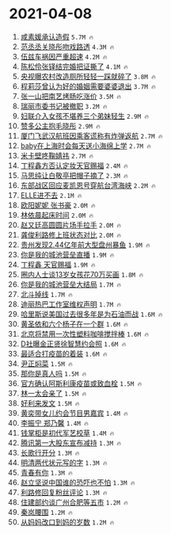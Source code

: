# 2021-04-08

1. [咸素媛承认造假](https://s.weibo.com/weibo?q=%E5%92%B8%E7%B4%A0%E5%AA%9B%E6%89%BF%E8%AE%A4%E9%80%A0%E5%81%87&Refer=top) `5.7M 🔥`
1. [范丞丞关晓彤吻戏路透](https://s.weibo.com/weibo?q=%23%E8%8C%83%E4%B8%9E%E4%B8%9E%E5%85%B3%E6%99%93%E5%BD%A4%E5%90%BB%E6%88%8F%E8%B7%AF%E9%80%8F%23&Refer=top) `4.3M 🔥`
1. [伍兹车祸因严重超速](https://s.weibo.com/weibo?q=%E4%BC%8D%E5%85%B9%E8%BD%A6%E7%A5%B8%E5%9B%A0%E4%B8%A5%E9%87%8D%E8%B6%85%E9%80%9F&Refer=top) `4.2M 🔥`
1. [陈松伶张铎结完婚把证撕了](https://s.weibo.com/weibo?q=%23%E9%99%88%E6%9D%BE%E4%BC%B6%E5%BC%A0%E9%93%8E%E7%BB%93%E5%AE%8C%E5%A9%9A%E6%8A%8A%E8%AF%81%E6%92%95%E4%BA%86%23&Refer=top) `4.1M 🔥`
1. [央视曝农村改造厕所轻轻一踩就碎了](https://s.weibo.com/weibo?q=%23%E5%A4%AE%E8%A7%86%E6%9B%9D%E5%86%9C%E6%9D%91%E6%94%B9%E9%80%A0%E5%8E%95%E6%89%80%E8%BD%BB%E8%BD%BB%E4%B8%80%E8%B8%A9%E5%B0%B1%E7%A2%8E%E4%BA%86%23&Refer=top) `3.8M 🔥`
1. [程莉莎曾认为好的婚姻需要婆婆退出](https://s.weibo.com/weibo?q=%23%E7%A8%8B%E8%8E%89%E8%8E%8E%E6%9B%BE%E8%AE%A4%E4%B8%BA%E5%A5%BD%E7%9A%84%E5%A9%9A%E5%A7%BB%E9%9C%80%E8%A6%81%E5%A9%86%E5%A9%86%E9%80%80%E5%87%BA%23&Refer=top) `3.7M 🔥`
1. [张一山把南艺烤肠吃涨价](https://s.weibo.com/weibo?q=%E5%BC%A0%E4%B8%80%E5%B1%B1%E6%8A%8A%E5%8D%97%E8%89%BA%E7%83%A4%E8%82%A0%E5%90%83%E6%B6%A8%E4%BB%B7&Refer=top) `3.5M 🔥`
1. [瑞丽市委书记被撤职](https://s.weibo.com/weibo?q=%23%E7%91%9E%E4%B8%BD%E5%B8%82%E5%A7%94%E4%B9%A6%E8%AE%B0%E8%A2%AB%E6%92%A4%E8%81%8C%23&Refer=top) `3.2M 🔥`
1. [妇联介入女孩不堪养三个弟妹轻生](https://s.weibo.com/weibo?q=%23%E5%A6%87%E8%81%94%E4%BB%8B%E5%85%A5%E5%A5%B3%E5%AD%A9%E4%B8%8D%E5%A0%AA%E5%85%BB%E4%B8%89%E4%B8%AA%E5%BC%9F%E5%A6%B9%E8%BD%BB%E7%94%9F%23&Refer=top) `2.9M 🔥`
1. [赞多公主抱毛晓彤](https://s.weibo.com/weibo?q=%23%E8%B5%9E%E5%A4%9A%E5%85%AC%E4%B8%BB%E6%8A%B1%E6%AF%9B%E6%99%93%E5%BD%A4%23&Refer=top) `2.9M 🔥`
1. [厦门飞武汉航班因乘客谎称有炸弹返航](https://s.weibo.com/weibo?q=%23%E5%8E%A6%E9%97%A8%E9%A3%9E%E6%AD%A6%E6%B1%89%E8%88%AA%E7%8F%AD%E5%9B%A0%E4%B9%98%E5%AE%A2%E8%B0%8E%E7%A7%B0%E6%9C%89%E7%82%B8%E5%BC%B9%E8%BF%94%E8%88%AA%23&Refer=top) `2.7M 🔥`
1. [baby在上海时会每天送小海绵上学](https://s.weibo.com/weibo?q=%23baby%E5%9C%A8%E4%B8%8A%E6%B5%B7%E6%97%B6%E4%BC%9A%E6%AF%8F%E5%A4%A9%E9%80%81%E5%B0%8F%E6%B5%B7%E7%BB%B5%E4%B8%8A%E5%AD%A6%23&Refer=top) `2.7M 🔥`
1. [米卡壁咚鞠婧祎](https://s.weibo.com/weibo?q=%23%E7%B1%B3%E5%8D%A1%E5%A3%81%E5%92%9A%E9%9E%A0%E5%A9%A7%E7%A5%8E%23&Refer=top) `2.7M 🔥`
1. [丁程鑫方否认定妆天官赐福](https://s.weibo.com/weibo?q=%E4%B8%81%E7%A8%8B%E9%91%AB%E6%96%B9%E5%90%A6%E8%AE%A4%E5%AE%9A%E5%A6%86%E5%A4%A9%E5%AE%98%E8%B5%90%E7%A6%8F&Refer=top) `2.4M 🔥`
1. [马思纯让白敬亭把帽子摘了](https://s.weibo.com/weibo?q=%23%E9%A9%AC%E6%80%9D%E7%BA%AF%E8%AE%A9%E7%99%BD%E6%95%AC%E4%BA%AD%E6%8A%8A%E5%B8%BD%E5%AD%90%E6%91%98%E4%BA%86%23&Refer=top) `2.3M 🔥`
1. [东部战区回应麦凯恩号穿航台湾海峡](https://s.weibo.com/weibo?q=%E4%B8%9C%E9%83%A8%E6%88%98%E5%8C%BA%E5%9B%9E%E5%BA%94%E9%BA%A6%E5%87%AF%E6%81%A9%E5%8F%B7%E7%A9%BF%E8%88%AA%E5%8F%B0%E6%B9%BE%E6%B5%B7%E5%B3%A1&Refer=top) `2.2M 🔥`
1. [ELLE进不去](https://s.weibo.com/weibo?q=%23ELLE%E8%BF%9B%E4%B8%8D%E5%8E%BB%23&Refer=top) `2.1M 🔥`
1. [欧阳妮妮 张书豪](https://s.weibo.com/weibo?q=%E6%AC%A7%E9%98%B3%E5%A6%AE%E5%A6%AE%20%E5%BC%A0%E4%B9%A6%E8%B1%AA&Refer=top) `2.0M 🔥`
1. [林依晨起床时间](https://s.weibo.com/weibo?q=%23%E6%9E%97%E4%BE%9D%E6%99%A8%E8%B5%B7%E5%BA%8A%E6%97%B6%E9%97%B4%23&Refer=top) `2.0M 🔥`
1. [赵又廷高圆圆片场手拉手](https://s.weibo.com/weibo?q=%23%E8%B5%B5%E5%8F%88%E5%BB%B7%E9%AB%98%E5%9C%86%E5%9C%86%E7%89%87%E5%9C%BA%E6%89%8B%E6%8B%89%E6%89%8B%23&Refer=top) `2.0M 🔥`
1. [龚俊利路修上班状态对比](https://s.weibo.com/weibo?q=%23%E9%BE%9A%E4%BF%8A%E5%88%A9%E8%B7%AF%E4%BF%AE%E4%B8%8A%E7%8F%AD%E7%8A%B6%E6%80%81%E5%AF%B9%E6%AF%94%23&Refer=top) `2.0M 🔥`
1. [贵州发现2.44亿年前大型盘州暴鱼](https://s.weibo.com/weibo?q=%23%E8%B4%B5%E5%B7%9E%E5%8F%91%E7%8E%B02.44%E4%BA%BF%E5%B9%B4%E5%89%8D%E5%A4%A7%E5%9E%8B%E7%9B%98%E5%B7%9E%E6%9A%B4%E9%B1%BC%23&Refer=top) `1.9M 🔥`
1. [你是我的城池营垒直播](https://s.weibo.com/weibo?q=%E4%BD%A0%E6%98%AF%E6%88%91%E7%9A%84%E5%9F%8E%E6%B1%A0%E8%90%A5%E5%9E%92%E7%9B%B4%E6%92%AD&Refer=top) `1.9M 🔥`
1. [丁程鑫 天官赐福](https://s.weibo.com/weibo?q=%E4%B8%81%E7%A8%8B%E9%91%AB%20%E5%A4%A9%E5%AE%98%E8%B5%90%E7%A6%8F&Refer=top) `1.9M 🔥`
1. [圈内人士谈13岁女孩花70万买画](https://s.weibo.com/weibo?q=%23%E5%9C%88%E5%86%85%E4%BA%BA%E5%A3%AB%E8%B0%8813%E5%B2%81%E5%A5%B3%E5%AD%A9%E8%8A%B170%E4%B8%87%E4%B9%B0%E7%94%BB%23&Refer=top) `1.8M 🔥`
1. [你是我的城池营垒大结局](https://s.weibo.com/weibo?q=%23%E4%BD%A0%E6%98%AF%E6%88%91%E7%9A%84%E5%9F%8E%E6%B1%A0%E8%90%A5%E5%9E%92%E5%A4%A7%E7%BB%93%E5%B1%80%23&Refer=top) `1.7M 🔥`
1. [北斗掉线](https://s.weibo.com/weibo?q=%E5%8C%97%E6%96%97%E6%8E%89%E7%BA%BF&Refer=top) `1.7M 🔥`
1. [迪丽热巴工作室维权声明](https://s.weibo.com/weibo?q=%23%E8%BF%AA%E4%B8%BD%E7%83%AD%E5%B7%B4%E5%B7%A5%E4%BD%9C%E5%AE%A4%E7%BB%B4%E6%9D%83%E5%A3%B0%E6%98%8E%23&Refer=top) `1.7M 🔥`
1. [哈里斯说美国过去很多年是为石油而战](https://s.weibo.com/weibo?q=%E5%93%88%E9%87%8C%E6%96%AF%E8%AF%B4%E7%BE%8E%E5%9B%BD%E8%BF%87%E5%8E%BB%E5%BE%88%E5%A4%9A%E5%B9%B4%E6%98%AF%E4%B8%BA%E7%9F%B3%E6%B2%B9%E8%80%8C%E6%88%98&Refer=top) `1.6M 🔥`
1. [黄圣依和六个杨子在一个群](https://s.weibo.com/weibo?q=%23%E9%BB%84%E5%9C%A3%E4%BE%9D%E5%92%8C%E5%85%AD%E4%B8%AA%E6%9D%A8%E5%AD%90%E5%9C%A8%E4%B8%80%E4%B8%AA%E7%BE%A4%23&Refer=top) `1.6M 🔥`
1. [北京将禁用一次性塑料咖啡搅拌棒](https://s.weibo.com/weibo?q=%E5%8C%97%E4%BA%AC%E5%B0%86%E7%A6%81%E7%94%A8%E4%B8%80%E6%AC%A1%E6%80%A7%E5%A1%91%E6%96%99%E5%92%96%E5%95%A1%E6%90%85%E6%8B%8C%E6%A3%92&Refer=top) `1.6M 🔥`
1. [D社曝金正贤徐智慧约会照](https://s.weibo.com/weibo?q=%23D%E7%A4%BE%E6%9B%9D%E9%87%91%E6%AD%A3%E8%B4%A4%E5%BE%90%E6%99%BA%E6%85%A7%E7%BA%A6%E4%BC%9A%E7%85%A7%23&Refer=top) `1.6M 🔥`
1. [最适合打疫苗的着装](https://s.weibo.com/weibo?q=%23%E6%9C%80%E9%80%82%E5%90%88%E6%89%93%E7%96%AB%E8%8B%97%E7%9A%84%E7%9D%80%E8%A3%85%23&Refer=top) `1.6M 🔥`
1. [尹正焖菜](https://s.weibo.com/weibo?q=%E5%B0%B9%E6%AD%A3%E7%84%96%E8%8F%9C&Refer=top) `1.5M 🔥`
1. [那你是真人吗](https://s.weibo.com/weibo?q=%23%E9%82%A3%E4%BD%A0%E6%98%AF%E7%9C%9F%E4%BA%BA%E5%90%97%23&Refer=top) `1.5M 🔥`
1. [官方确认阿斯利康疫苗或致血栓](https://s.weibo.com/weibo?q=%23%E5%AE%98%E6%96%B9%E7%A1%AE%E8%AE%A4%E9%98%BF%E6%96%AF%E5%88%A9%E5%BA%B7%E7%96%AB%E8%8B%97%E6%88%96%E8%87%B4%E8%A1%80%E6%A0%93%23&Refer=top) `1.5M 🔥`
1. [林一太会亲了](https://s.weibo.com/weibo?q=%23%E6%9E%97%E4%B8%80%E5%A4%AA%E4%BC%9A%E4%BA%B2%E4%BA%86%23&Refer=top) `1.5M 🔥`
1. [好利来发文](https://s.weibo.com/weibo?q=%23%E5%A5%BD%E5%88%A9%E6%9D%A5%E5%8F%91%E6%96%87%23&Refer=top) `1.5M 🔥`
1. [黄奕带女儿约会节目男嘉宾](https://s.weibo.com/weibo?q=%23%E9%BB%84%E5%A5%95%E5%B8%A6%E5%A5%B3%E5%84%BF%E7%BA%A6%E4%BC%9A%E8%8A%82%E7%9B%AE%E7%94%B7%E5%98%89%E5%AE%BE%23&Refer=top) `1.4M 🔥`
1. [李振宁 郑乃馨](https://s.weibo.com/weibo?q=%E6%9D%8E%E6%8C%AF%E5%AE%81%20%E9%83%91%E4%B9%83%E9%A6%A8&Refer=top) `1.4M 🔥`
1. [钱掌柜是初代军艺校草](https://s.weibo.com/weibo?q=%23%E9%92%B1%E6%8E%8C%E6%9F%9C%E6%98%AF%E5%88%9D%E4%BB%A3%E5%86%9B%E8%89%BA%E6%A0%A1%E8%8D%89%23&Refer=top) `1.4M 🔥`
1. [腾讯第一大股东宣布减持](https://s.weibo.com/weibo?q=%E8%85%BE%E8%AE%AF%E7%AC%AC%E4%B8%80%E5%A4%A7%E8%82%A1%E4%B8%9C%E5%AE%A3%E5%B8%83%E5%87%8F%E6%8C%81&Refer=top) `1.3M 🔥`
1. [长歌行开分](https://s.weibo.com/weibo?q=%23%E9%95%BF%E6%AD%8C%E8%A1%8C%E5%BC%80%E5%88%86%23&Refer=top) `1.3M 🔥`
1. [明清两代状元写的字](https://s.weibo.com/weibo?q=%23%E6%98%8E%E6%B8%85%E4%B8%A4%E4%BB%A3%E7%8A%B6%E5%85%83%E5%86%99%E7%9A%84%E5%AD%97%23&Refer=top) `1.3M 🔥`
1. [青春有你](https://s.weibo.com/weibo?q=%E9%9D%92%E6%98%A5%E6%9C%89%E4%BD%A0&Refer=top) `1.3M 🔥`
1. [赵立坚说中国谁的恐吓也不怕](https://s.weibo.com/weibo?q=%23%E8%B5%B5%E7%AB%8B%E5%9D%9A%E8%AF%B4%E4%B8%AD%E5%9B%BD%E8%B0%81%E7%9A%84%E6%81%90%E5%90%93%E4%B9%9F%E4%B8%8D%E6%80%95%23&Refer=top) `1.3M 🔥`
1. [利路修回复粉丝评论](https://s.weibo.com/weibo?q=%23%E5%88%A9%E8%B7%AF%E4%BF%AE%E5%9B%9E%E5%A4%8D%E7%B2%89%E4%B8%9D%E8%AF%84%E8%AE%BA%23&Refer=top) `1.3M 🔥`
1. [住建部约谈广州合肥等五市](https://s.weibo.com/weibo?q=%23%E4%BD%8F%E5%BB%BA%E9%83%A8%E7%BA%A6%E8%B0%88%E5%B9%BF%E5%B7%9E%E5%90%88%E8%82%A5%E7%AD%89%E4%BA%94%E5%B8%82%23&Refer=top) `1.2M 🔥`
1. [秦岚腰围](https://s.weibo.com/weibo?q=%23%E7%A7%A6%E5%B2%9A%E8%85%B0%E5%9B%B4%23&Refer=top) `1.2M 🔥`
1. [从妈妈改口到妈的岁数](https://s.weibo.com/weibo?q=%23%E4%BB%8E%E5%A6%88%E5%A6%88%E6%94%B9%E5%8F%A3%E5%88%B0%E5%A6%88%E7%9A%84%E5%B2%81%E6%95%B0%23&Refer=top) `1.2M 🔥`
